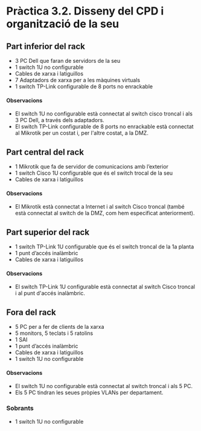 # Pràctica 3.2. Disseny del CPD i organització de la seu

## Part inferior del rack

- 3 PC Dell que faran de servidors de la seu
- 1 switch 1U no configurable
- Cables de xarxa i latiguillos
- 7 Adaptadors de xarxa per a les màquines virtuals
- 1 switch TP-Link configurable de 8 ports no enrackable

#### Observacions

- El switch 1U no configurable està connectat al switch cisco troncal i als 3 PC Dell, a través dels adaptadors.
- El switch TP-Link configurable de 8 ports no enrackable està connectat al Mikrotik per un costat i, per l'altre costat, a la DMZ.

## Part central del rack

- 1 Mikrotik que fa de servidor de comunicacions amb l’exterior
- 1 switch Cisco 1U configurable que és el switch trocal de la seu
- Cables de xarxa i latiguillos

#### Observacions

- El Mikrotik està connectat a Internet i al switch Cisco troncal (també està connectat al switch de la DMZ, com hem especificat anteriorment).

## Part superior del rack

- 1 switch TP-Link 1U configurable que és el switch troncal de la 1a planta
- 1 punt d’accés inalàmbric
- Cables de xarxa i latiguillos

#### Observacions

- El switch TP-Link 1U configurable està connectat al switch Cisco troncal i al punt d'accés inalàmbric.

## Fora del rack

- 5 PC per a fer de clients de la xarxa
- 5 monitors, 5 teclats i 5 ratolins
- 1 SAI
- 1 punt d’accés inalàmbric
- Cables de xarxa i latiguillos
- 1 switch 1U no configurable

#### Observacions

- El switch 1U no configurable està connectat al switch troncal i als 5 PC.
- Els 5 PC tindran les seues pròpies VLANs per departament.

### Sobrants

- 1 switch 1U no configurable

